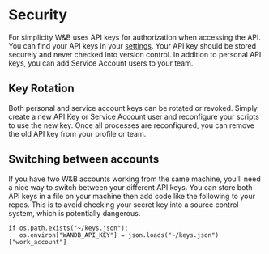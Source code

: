 # Security

For simplicity W&B uses API keys for authorization when accessing the API. You can find your API keys in your [settings](https://app.wandb.ai/settings). Your API key should be stored securely and never checked into version control. In addition to personal API keys, you can add Service Account users to your team.

## Key Rotation

Both personal and service account keys can be rotated or revoked. Simply create a new API Key or Service Account user and reconfigure your scripts to use the new key. Once all processes are reconfigured, you can remove the old API key from your profile or team.

## Switching between accounts

If you have two W&B accounts working from the same machine, you'll need a nice way to switch between your different API keys. You can store both API keys in a file on your machine then add code like the following to your repos. This is to avoid checking your secret key into a source control system, which is potentially dangerous.

```text
if os.path.exists("~/keys.json"):
   os.environ["WANDB_API_KEY"] = json.loads("~/keys.json")["work_account"]
```

